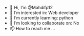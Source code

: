 - 👋 Hi, I’m @Mahdifp12
- 👀 I’m interested in: Web developer
- 🌱 I’m currently learning: python
- 💞️ I’m looking to collaborate on: No 
- 📫 How to reach me ...

<!---
Mahdifp12/Mahdifp12 is a ✨ special ✨ repository because its `README.md` (this file) appears on your GitHub profile.
You can click the Preview link to take a look at your changes.
--->
